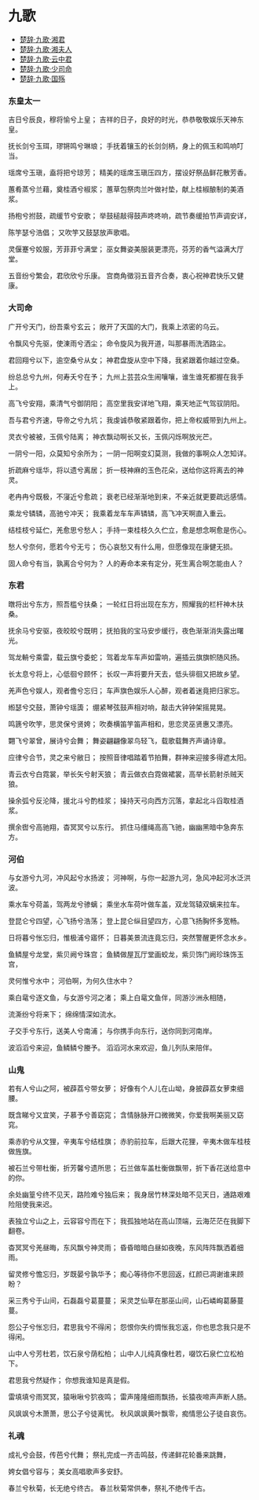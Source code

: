<link href="../../css/style.css" rel="stylesheet" type="text/css" />

# 九歌

<div class="pages">

- [楚辞·九歌·湘君](九歌/湘君.md)
- [楚辞·九歌·湘夫人](九歌/湘夫人.md)
- [楚辞·九歌·云中君](九歌/云中君.md)
- [楚辞·九歌·少司命](九歌/少司命.md)
- [楚辞·九歌·国殇](九歌/国殇.md)

</div>

### 东皇太一

<div class="p">

吉日兮辰良，穆将愉兮上皇；
<span class="comment">吉祥的日子，良好的时光，恭恭敬敬娱乐天神东皇。

抚长剑兮玉珥，璆锵鸣兮琳琅；
<span class="comment">手抚着镶玉的长剑剑柄，身上的佩玉和鸣响叮当。

瑶席兮玉瑱，盍将把兮琼芳；
<span class="comment">精美的瑶席玉瑱压四方，摆设好祭品鲜花散芳香。

蕙肴蒸兮兰藉，奠桂酒兮椒浆；
<span class="comment">蕙草包祭肉兰叶做衬垫，献上桂椒酿制的美酒浆。

扬枹兮拊鼓，疏缓节兮安歌；
<span class="comment">举鼓槌敲得鼓声咚咚响，疏节奏缓拍节声调安详，

陈竽瑟兮浩倡；
<span class="comment">又吹竽又鼓瑟放声歌唱。

灵偃蹇兮姣服，芳菲菲兮满堂；
<span class="comment">巫女舞姿美服装更漂亮，芬芳的香气溢满大厅堂。

五音纷兮繁会，君欣欣兮乐康。
<span class="comment">宫商角徵羽五音齐合奏，衷心祝神君快乐又健康。

</div>

### 大司命

<div class="p">

广开兮天门，纷吾乘兮玄云；
<span class="comment">敞开了天国的大门，我乘上浓密的乌云。

令飘风兮先驱，使涷雨兮洒尘；
<span class="comment">命令旋风为我开道，叫那暴雨洗洒路尘。

君回翔兮以下，逾空桑兮从女；
<span class="comment">神君盘旋从空中下降，我紧跟着你越过空桑。

纷总总兮九州，何寿夭兮在予；
<span class="comment">九州上芸芸众生闹嚷嚷，谁生谁死都握在我手上。

高飞兮安翔，乘清气兮御阴阳；
<span class="comment">高空里我安详地飞翔，乘天地正气驾驭阴阳。

吾与君兮齐速，导帝之兮九坑；
<span class="comment">我虔诚恭敬紧跟着你，把上帝权威带到九州上。

灵衣兮被被，玉佩兮陆离；
<span class="comment">神衣飘动啊长又长，玉佩闪烁啊放光芒。

一阴兮一阳，众莫知兮余所为；
<span class="comment">一阴一阳啊变幻莫测，我做的事啊众人怎知详。

折疏麻兮瑶华，将以遗兮离居；
<span class="comment">折一枝神麻的玉色花朵，送给你这将离去的神灵。

老冉冉兮既极，不寖近兮愈疏；
<span class="comment">衰老已经渐渐地到来，不亲近就更要疏远感情。

乘龙兮辚辚，高驰兮冲天；
<span class="comment">我乘着龙车车声辚辚，高飞冲天啊直入重云。

结桂枝兮延伫，羌愈思兮愁人；
<span class="comment">手持一束桂枝久久伫立，愈是想念啊愈是伤心。

愁人兮奈何，愿若今兮无亏；
<span class="comment">伤心哀愁又有什么用，但愿像现在康健无损。

固人命兮有当，孰离合兮何为？
<span class="comment">人的寿命本来有定分，死生离合啊怎能由人？

</div>

### 东君

<div class="p">

暾将出兮东方，照吾槛兮扶桑；
<span class="comment">一轮红日将出现在东方，照耀我的栏杆神木扶桑。

抚余马兮安驱，夜皎皎兮既明；
<span class="comment">抚拍我的宝马安步缓行，夜色渐渐消失露出曙光。

驾龙輈兮乘雷，载云旗兮委蛇；
<span class="comment">驾着龙车车声如雷响，遍插云旗旗帜随风扬。

长太息兮将上，心低徊兮顾怀；
<span class="comment">长叹一声将要升天去，低头徘徊又把故乡望。

羌声色兮娱人，观者儋兮忘归；
<span class="comment">车声旗色娱乐人心醉，观者着迷竟把归家忘。

縆瑟兮交鼓，萧钟兮瑶簴；
<span class="comment">绷紧琴弦鼓声相对响，敲击大钟钟架摇晃晃。

鸣篪兮吹竽，思灵保兮贤姱；
<span class="comment">吹奏横笛竽笛声相和，思恋灵巫贤惠又漂亮。

翾飞兮翠曾，展诗兮会舞；
<span class="comment">舞姿翩翩像翠鸟轻飞，载歌载舞齐声诵诗章。

应律兮合节，灵之来兮敝日；
<span class="comment">按照音律唱踏着节拍舞，群神来迎接多得遮太阳。

青云衣兮白霓裳，举长矢兮射天狼；
<span class="comment">青云做衣白霓做裙裳，高举长箭射杀贼天狼。

操余弧兮反沦降，援北斗兮酌桂浆；
<span class="comment">操持天弓向西方沉落，拿起北斗舀取桂酒浆。

撰余辔兮高驰翔，杳冥冥兮以东行。
<span class="comment">抓住马缰绳高高飞驰，幽幽黑暗中急奔东方。

</div>

### 河伯

<div class="p">

与女游兮九河，冲风起兮水扬波；
<span class="comment">河神啊，与你一起游九河，急风冲起河水泛洪波。

乘水车兮荷盖，驾两龙兮骖螭；
<span class="comment">乘坐水车荷叶做车盖，双龙驾辕双螭来拉车。

登昆仑兮四望，心飞扬兮浩荡；
<span class="comment">登上昆仑纵目望四方，心意飞扬胸怀多宽畅。

日将暮兮怅忘归，惟极浦兮寤怀；
<span class="comment">日暮美景流连竟忘归，突然警醒更怀念水乡。

鱼鳞屋兮龙堂，紫贝阙兮珠宫；
<span class="comment">鱼鳞做屋瓦厅堂画蛟龙，紫贝饰门阙珍珠饰玉宫，

灵何惟兮水中；
<span class="comment">河伯啊，为何久住水中？

乘白鼋兮逐文鱼，与女游兮河之渚；
<span class="comment">乘上白鼋文鱼伴，同游沙洲永相随，

流澌纷兮将来下；
<span class="comment">绵绵情深如流水。

子交手兮东行，送美人兮南浦；
<span class="comment">与你携手向东行，送你同到河南岸。

波滔滔兮来迎，鱼鳞鳞兮媵予。
<span class="comment">滔滔河水来欢迎，鱼儿列队来陪伴。

</div>

### 山鬼

<div class="p">

若有人兮山之阿，被薜荔兮带女萝；
<span class="comment">好像有个人儿在山坳，身披薜荔女萝束细腰。

既含睇兮又宜笑，子慕予兮善窈窕；
<span class="comment">含情脉脉开口微微笑，你爱我啊美丽又窈窕。

乘赤豹兮从文狸，辛夷车兮结桂旗；
<span class="comment">赤豹前拉车，后跟大花狸，辛夷木做车桂枝做旌旗。

被石兰兮带杜衡，折芳馨兮遗所思；
<span class="comment">石兰做车盖杜衡做飘带，折下香花送给意中的你。

余处幽篁兮终不见天，路险难兮独后来；
<span class="comment">我身居竹林深处暗不见天日，通路艰难险阻使我来迟。

表独立兮山之上，云容容兮而在下；
<span class="comment">我孤独地站在高山顶端，云海茫茫在我脚下翻卷。

杳冥冥兮羌昼晦，东风飘兮神灵雨；
<span class="comment">昏昏暗暗白昼如夜晚，东风阵阵飘洒着细雨。

留灵修兮憺忘归，岁既晏兮孰华予；
<span class="comment">痴心等待你不思回返，红颜已凋谢谁来顾盼？

采三秀兮于山间，石磊磊兮葛蔓蔓；
<span class="comment">采灵芝仙草在那巫山间，山石嶙峋葛藤蔓蔓。

怨公子兮怅忘归，君思我兮不得闲；
<span class="comment">怨恨你失约惆怅我忘返，你也思念我只是不得闲。

山中人兮芳杜若，饮石泉兮荫松柏；
<span class="comment">山中人儿纯真像杜若，啜饮石泉伫立松柏下。

君思我兮然疑作；
<span class="comment">你想我谁知是真是假。

雷填填兮雨冥冥，猿啾啾兮狖夜鸣；
<span class="comment">雷声隆隆细雨飘扬，长猿夜啼声声断人肠。

风飒飒兮木萧萧，思公子兮徒离忧。
<span class="comment">秋风飒飒黄叶飘零，痴情思公子徒自哀伤。

</div>

### 礼魂

<div class="p">

成礼兮会鼓，传芭兮代舞；
<span class="comment">祭礼完成一齐击鸣鼓，传递鲜花轮番来跳舞，

姱女倡兮容与；
<span class="comment">美女高唱歌声多安舒。

春兰兮秋菊，长无绝兮终古。
<span class="comment">春兰秋菊常供奉，祭礼不绝传千古。
